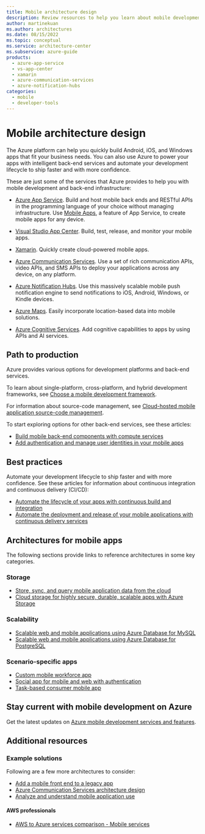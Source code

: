 ```yaml
---
title: Mobile architecture design
description: Review resources to help you learn about mobile development and back-end infrastructure on Azure. Includes solution ideas and reference architectures.
author: martinekuan
ms.author: architectures
ms.date: 08/15/2022
ms.topic: conceptual
ms.service: architecture-center
ms.subservice: azure-guide
products:
  - azure-app-service
  - vs-app-center
  - xamarin
  - azure-communication-services
  - azure-notification-hubs
categories:
  - mobile
  - developer-tools
---
```


# Mobile architecture design

The Azure platform can help you quickly build Android, iOS, and Windows apps that fit your business needs. You can also use Azure to power your apps with intelligent back-end services and automate your development lifecycle to ship faster and with more confidence.

These are just some of the services that Azure provides to help you with mobile development and back-end infrastructure:

- [Azure App Service](https://azure.microsoft.com/services/app-service). Build and host mobile back ends and RESTful APIs in the programming language of your choice without managing infrastructure. Use [Mobile Apps](https://azure.microsoft.com/services/app-service/mobile), a feature of App Service, to create mobile apps for any device.

- [Visual Studio App Center](https://azure.microsoft.com/services/app-center). Build, test, release, and monitor your mobile apps.

- [Xamarin](https://azure.microsoft.com/features/xamarin). Quickly create cloud-powered mobile apps.

- [Azure Communication Services](https://azure.microsoft.com/services/communication-services). Use a set of rich communication APIs, video APIs, and SMS APIs to deploy your applications across any device, on any platform.

- [Azure Notification Hubs](https://azure.microsoft.com/services/notification-hubs). Use this massively scalable mobile push notification engine to send notifications to iOS, Android, Windows, or Kindle devices.

- [Azure Maps](https://azure.microsoft.com/services/azure-maps). Easily incorporate location-based data into mobile solutions.

- [Azure Cognitive Services](https://azure.microsoft.com/services/cognitive-services). Add cognitive capabilities to apps by using APIs and AI services.

## Path to production

Azure provides various options for development platforms and back-end services.

To learn about single-platform, cross-platform, and hybrid development frameworks, see [Choose a mobile development framework](/azure/developer/mobile-apps/choose-mobile-framework?toc=/azure/architecture/toc.json&bc=/azure/architecture/_bread/toc.json).

For information about source-code management, see [Cloud-hosted mobile application source-code management](/azure/developer/mobile-apps/code-hosting-services?toc=/azure/architecture/toc.json&bc=/azure/architecture/_bread/toc.json).

To start exploring options for other back-end services, see these articles:

- [Build mobile back-end components with compute services](/azure/developer/mobile-apps/serverless-compute?toc=/azure/architecture/toc.json&bc=/azure/architecture/_bread/toc.json) 
- [Add authentication and manage user identities in your mobile apps](/azure/developer/mobile-apps/authentication?toc=/azure/architecture/toc.json&bc=/azure/architecture/_bread/toc.json)

## Best practices

Automate your development lifecycle to ship faster and with more confidence. See these articles for information about continuous integration and continuous delivery (CI/CD):

- [Automate the lifecycle of your apps with continuous build and integration](/azure/developer/mobile-apps/continuous-integration?toc=/azure/architecture/toc.json&bc=/azure/architecture/_bread/toc.json)
- [Automate the deployment and release of your mobile applications with continuous delivery services](/azure/developer/mobile-apps/continuous-delivery?toc=/azure/architecture/toc.json&bc=/azure/architecture/_bread/toc.json)

## Architectures for mobile apps

The following sections provide links to reference architectures in some key categories.

### Storage

- [Store, sync, and query mobile application data from the cloud](/azure/developer/mobile-apps/data-storage?toc=/azure/architecture/toc.json&bc=/azure/architecture/_bread/toc.json)
- [Cloud storage for highly secure, durable, scalable apps with Azure Storage](/azure/developer/mobile-apps/azure-storage?toc=/azure/architecture/toc.json&bc=/azure/architecture/_bread/toc.json)

### Scalability

- [Scalable web and mobile applications using Azure Database for MySQL](../../solution-ideas/articles/scalable-web-and-mobile-applications-using-azure-database-for-mysql.yml)
- [Scalable web and mobile applications using Azure Database for PostgreSQL](../../solution-ideas/articles/scalable-web-and-mobile-applications-using-azure-database-for-postgresql.yml)

### Scenario-specific apps

- [Custom mobile workforce app](../../solution-ideas/articles/custom-mobile-workforce-app.yml)
- [Social app for mobile and web with authentication](../../solution-ideas/articles/social-mobile-and-web-app-with-authentication.yml)
- [Task-based consumer mobile app](../../solution-ideas/articles/task-based-consumer-mobile-app.yml)

## Stay current with mobile development on Azure

Get the latest updates on [Azure mobile development services and features](https://azure.microsoft.com/updates/?category=mobile).

## Additional resources

### Example solutions

Following are a few more architectures to consider:

- [Add a mobile front end to a legacy app](../../solution-ideas/articles/adding-a-modern-web-and-mobile-frontend-to-a-legacy-claims-processing-application.yml)
- [Azure Communication Services architecture design](../../guide/mobile/azure-communication-services-architecture.yml)
- [Analyze and understand mobile application use](/azure/developer/mobile-apps/analytics?toc=/azure/architecture/toc.json&bc=/azure/architecture/_bread/toc.json)

#### AWS professionals

- [AWS to Azure services comparison - Mobile services](../../aws-professional/services.md#mobile-services)
